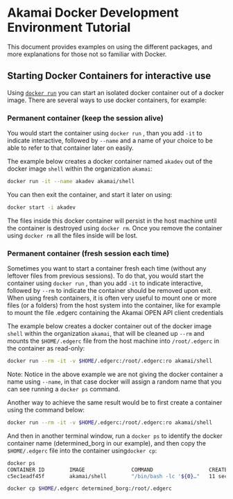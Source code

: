 # Akamai Docker Development Environment Tutorial

This document provides examples on using the different packages, and more explanations for those not so familiar with Docker.

## Starting Docker Containers for interactive use

Using [`docker run`](https://docs.docker.com/engine/reference/run/) you can start an isolated docker container out of a docker image. There are several ways to use docker containers, for example:

### Permanent container (keep the session alive)

You would start the container using `docker run` , than you add `-it` to indicate interactive, followed by `--name` and a name of your choice to be able to refer to that container later on easily.

The example below creates a docker container named `akadev` out of the docker image `shell` within the organization `akamai`:

```bash
docker run -it --name akadev akamai/shell
```

You can then exit the container, and start it later on using:

```bash
docker start -i akadev
```

The files inside this docker container will persist in the host machine until the container is destroyed using `docker rm`. Once you remove the container using `docker rm` all the files inside will be lost.

### Permanent container (fresh session each time)

Sometimes you want to start a container fresh each time (without any leftover files from previous sessions). To do that, you would start the container using `docker run` , than you add `-it` to indicate interactive, followed by `--rm` to indicate the container should be removed upon exit. When using fresh containers, it is often very useful to mount one or more files (or a folders) from the host system into the container, like for example to mount the file .edgerc containing the Akamai OPEN API client credentials

The example below creates a docker container out of the docker image `shell` within the organization `akamai`, that will be cleaned up `--rm` and mounts the `$HOME/.edgerc` file from the host machine into `/root/.edgerc` in the container as read-only:

```bash
docker run --rm -it -v $HOME/.edgerc:/root/.edgerc:ro akamai/shell
```

Note: Notice in the above example we are not giving the docker container a name using `--name`, in that case docker will assign a random name that you can see running a `docker ps` command.

Another way to achieve the same result would be to first create a container using the command below:

```bash
docker run --rm -it -v $HOME/.edgerc:/root/.edgerc:ro akamai/shell
```

And then in another terminal window, run a `docker ps` to identify the docker container name (determined_borg in our example), and then copy the `$HOME/.edgerc` file into the container using`docker cp`:

```bash
docker ps
CONTAINER ID        IMAGE               COMMAND                  CREATED             STATUS              PORTS               NAMES
c5ec1eadf45f        akamai/shell        "/bin/bash -lc '${0}…"   11 seconds ago      Up 10 seconds                           determined_borg

docker cp $HOME/.edgerc determined_borg:/root/.edgerc
```

